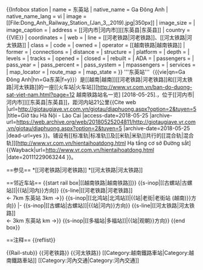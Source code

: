 {{Infobox station
| name = 东英站
| native_name = Ga Đông Anh
| native_name_lang = vi
| image = [[File:Dong_Anh_Railway_Station_(Jan_3,_2019).jpg|350px]]
| image_size = 
| image_caption = 
| address = [[河内市|河内市]][[东英县|东英县]]
| country = {{VIE}}
| coordinates = 
| web = 
| line = [[河老铁路|河老铁路]]、[[河太铁路|河太铁路]]
| class = 
| code = 
| owned = 
| operator = [[越南铁路|越南铁路]]
| former = 
| connections =
| distance =
| structure = 
| platform = 
| depth = 
| levels = 
| tracks = 
| opened = 
| closed = 
| rebuilt = 
| ADA = 
| passengers = 
| pass_year = 
| pass_percent = 
| pass_system = 
| mpassengers = 
| services = 
| map_locator = 
| route_map = 
| map_state = 
}}
'''东英站'''（{{vie|qn=Ga Đông Anh|hn=Ga东英|f=y}}）是[[越南|越南]][[河老铁路|河老铁路]]和[[河太铁路|河太铁路]]的一座[[火车站|火车站]]<ref>[http://www.vr.com.vn/ban-do-duong-sat-viet-nam.html?page=12 越南铁路站名一览] [2018-05-25].</ref>，位于[[河内市|河内市]][[东英县|东英县]]，距河内站21公里<ref>{{Cite web |url=http://giotaugiave.vr.com.vn/giotau/diaphuong.aspx?option=2&tuyen=5 |title=Giờ tàu Hà Nội - Lào Cai |access-date=2018-05-25 |archive-url=https://web.archive.org/web/20180525204811/http://giotaugiave.vr.com.vn/giotau/diaphuong.aspx?option=2&tuyen=5 |archive-date=2018-05-25 |dead-url=yes }}</ref>。铺设有[[标准轨|标准轨]]及[[米轨|米轨]]共行的[[混合轨|混合轨]]<ref>[http://www.vr.com.vn/hientaihoatdong.html Hạ tầng cơ sở Đường sắt]  {{Wayback|url=http://www.vr.com.vn/hientaihoatdong.html |date=20111229063244 }}</ref>。

==参见==
*[[河老铁路|河老铁路]]
*[[河太铁路|河太铁路]]

==邻近车站==
{{start rail box|[[越南铁路|越南铁路]]}}
{{s-inop|[[古螺站|古螺站]]|{{站|河内}}方向}}
{{s-line|[[河老铁路|河老铁路]]<br />← 7km 东英站 3km →}}
{{s-inop|[[北鸿站|北鸿站]]|{{站|老街|老街站 (越南)}}方向}}
|-
{{s-inop|[[古螺站|古螺站]]|{{站|河内}}方向}}
{{s-line|[[河太铁路|河太铁路]]<br />← 3km 东英站 km →}}
{{s-inop|[[多福站|多福站]]|{{站|观朝}}方向}}
{{end box}}

==注释==
{{reflist}}

{{Rail-stub}}
{{河老铁路}}
{{河太铁路}}
[[Category:越南鐵路車站|Category:越南鐵路車站]]
[[Category:河內交通|Category:河內交通]]